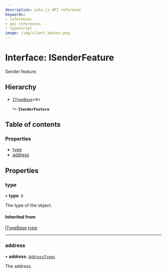 ```yaml
---
description: iota.js API reference
keywords:
- references
- api references
- typescript
image: /img/client_banner.png
---
```

# Interface: ISenderFeature

Sender feature.

## Hierarchy

- [`ITypeBase`](ITypeBase.md)<``0``\>

  ↳ **`ISenderFeature`**

## Table of contents

### Properties

- [type](ISenderFeature.md#type)
- [address](ISenderFeature.md#address)

## Properties

### type

• **type**: ``0``

The type of the object.

#### Inherited from

[ITypeBase](ITypeBase.md).[type](ITypeBase.md#type)

___

### address

• **address**: [`AddressTypes`](../api_ref.md#addresstypes)

The address.
